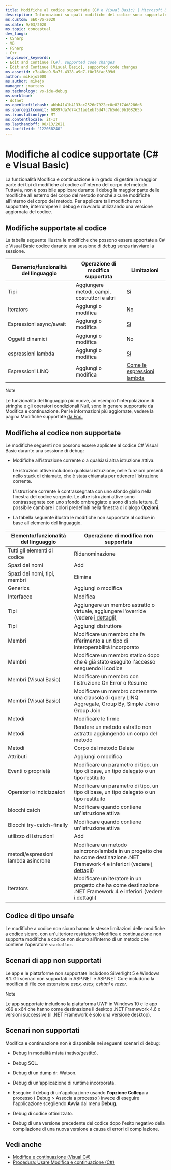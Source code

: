 ```yaml
---
title: Modifiche al codice supportate (C# e Visual Basic) | Microsoft Docs
description: Informazioni su quali modifiche del codice sono supportate quando si usa la funzionalità Modifica e continuazione durante il debug di un progetto C# o Visual Basic in Visual Studio.
ms.custom: SEO-VS-2020
ms.date: 9/03/2020
ms.topic: conceptual
dev_langs:
- CSharp
- VB
- FSharp
- C++
helpviewer_keywords:
- Edit and Continue [C#], supported code changes
- Edit and Continue [Visual Basic], supported code changes
ms.assetid: c7a48ea9-5a7f-4328-a9d7-f0e76fac399d
author: mikejo5000
ms.author: mikejo
manager: jmartens
ms.technology: vs-ide-debug
ms.workload:
- dotnet
ms.openlocfilehash: abbb4141b4133ac2526d7922ec0e82f74d8286d6
ms.sourcegitcommit: 68897da7d74c31ae1ebf5d47c7b5ddc9b108265b
ms.translationtype: MT
ms.contentlocale: it-IT
ms.lasthandoff: 08/13/2021
ms.locfileid: "122058240"
---
```

# <a name="supported-code-changes-c-and-visual-basic"></a>Modifiche al codice supportate (C# e Visual Basic)
La funzionalità Modifica e continuazione è in grado di gestire la maggior parte dei tipi di modifiche al codice all'interno del corpo del metodo. Tuttavia, non è possibile applicare durante il debug la maggior parte delle modifiche all'esterno del corpo del metodo nonché alcune modifiche all'interno del corpo del metodo. Per applicare tali modifiche non supportate, interrompere il debug e riavviarlo utilizzando una versione aggiornata del codice.

## <a name="supported-changes-to-code"></a>Modifiche supportate al codice

La tabella seguente illustra le modifiche che possono essere apportate a C# e Visual Basic codice durante una sessione di debug senza riavviare la sessione.

|Elemento/funzionalità del linguaggio|Operazione di modifica supportata|Limitazioni|
|-|-|-|
|Tipi|Aggiungere metodi, campi, costruttori e altri|[Sì](https://github.com/dotnet/roslyn/blob/master/docs/wiki/EnC-Supported-Edits.md)|
|Iterators|Aggiungi o modifica|No|
|Espressioni async/await|Aggiungi o modifica|[Sì](https://github.com/dotnet/roslyn/blob/master/docs/wiki/EnC-Supported-Edits.md)|
|Oggetti dinamici|Aggiungi o modifica|No|
|espressioni lambda|Aggiungi o modifica|[Sì](https://github.com/dotnet/roslyn/blob/master/docs/wiki/EnC-Supported-Edits.md)|
|Espressioni LINQ|Aggiungi o modifica|[Come le espressioni lambda](https://github.com/dotnet/roslyn/blob/master/docs/wiki/EnC-Supported-Edits.md)|

> [!NOTE]
> Le funzionalità del linguaggio più nuove, ad esempio l'interpolazione di stringhe e gli operatori condizionali Null, sono in genere supportate da Modifica e continuazione. Per le informazioni più aggiornate, vedere la pagina Modifiche supportate [da Enc.](https://github.com/dotnet/roslyn/blob/master/docs/wiki/EnC-Supported-Edits.md)

## <a name="unsupported-changes-to-code"></a>Modifiche al codice non supportate
 Le modifiche seguenti non possono essere applicate al codice C# Visual Basic durante una sessione di debug:

- Modifiche all'istruzione corrente o a qualsiasi altra istruzione attiva.

     Le istruzioni attive includono qualsiasi istruzione, nelle funzioni presenti nello stack di chiamate, che è stata chiamata per ottenere l'istruzione corrente.

     L'istruzione corrente è contrassegnata con uno sfondo giallo nella finestra del codice sorgente. Le altre istruzioni attive sono contrassegnate con uno sfondo ombreggiato e sono di sola lettura. È possibile cambiare i colori predefiniti nella finestra di dialogo **Opzioni**.

- La tabella seguente illustra le modifiche non supportate al codice in base all'elemento del linguaggio.

|Elemento/funzionalità del linguaggio|Operazione di modifica non supportata|
|-|-|
|Tutti gli elementi di codice|Ridenominazione|
|Spazi dei nomi|Add|
|Spazi dei nomi, tipi, membri|Elimina|
|Generics|Aggiungi o modifica|
|Interfacce|Modifica|
|Tipi|Aggiungere un membro astratto o virtuale, aggiungere l'override (vedere [i dettagli)](https://github.com/dotnet/roslyn/blob/master/docs/wiki/EnC-Supported-Edits.md)|
|Tipi|Aggiungi distruttore|
|Membri|Modificare un membro che fa riferimento a un tipo di interoperabilità incorporato|
|Membri|Modificare un membro statico dopo che è già stato eseguito l'accesso eseguendo il codice|
|Membri (Visual Basic)|Modificare un membro con l'istruzione On Error o Resume|
|Membri (Visual Basic)|Modificare un membro contenente una clausola di query LINQ Aggregate, Group By, Simple Join o Group Join|
|Metodi|Modificare le firme|
|Metodi|Rendere un metodo astratto non astratto aggiungendo un corpo del metodo|
|Metodi|Corpo del metodo Delete|
|Attributi|Aggiungi o modifica|
|Eventi o proprietà|Modificare un parametro di tipo, un tipo di base, un tipo delegato o un tipo restituito |
|Operatori o indicizzatori|Modificare un parametro di tipo, un tipo di base, un tipo delegato o un tipo restituito |
|blocchi catch|Modificare quando contiene un'istruzione attiva|
|Blocchi try-catch-finally|Modificare quando contiene un'istruzione attiva|
|utilizzo di istruzioni|Add|
|metodi/espressioni lambda asincrone|Modificare un metodo asincrono/lambda in un progetto che ha come destinazione .NET Framework 4 e inferiori (vedere [i dettagli](https://github.com/dotnet/roslyn/blob/master/docs/wiki/EnC-Supported-Edits.md))|
|Iterators|Modificare un iteratore in un progetto che ha come destinazione .NET Framework 4 e inferiori (vedere [i dettagli](https://github.com/dotnet/roslyn/blob/master/docs/wiki/EnC-Supported-Edits.md))|

## <a name="unsafe-code"></a>Codice di tipo unsafe
 Le modifiche a codice non sicuro hanno le stesse limitazioni delle modifiche a codice sicuro, con un'ulteriore restrizione: Modifica e continuazione non supporta modifiche a codice non sicuro all'interno di un metodo che contiene l'operatore `stackalloc`.

## <a name="unsupported-app-scenarios"></a>Scenari di app non supportati

Le app e le piattaforme non supportate includono Silverlight 5 e Windows 8.1. Gli scenari non supportati in ASP.NET e ASP.NET Core includono la modifica di file con estensione _aspx,_ _ascx,_ _cshtml_ e _razor._

> [!NOTE]
> Le app supportate includono la piattaforma UWP in Windows 10 e le app x86 e x64 che hanno come destinazione il desktop .NET Framework 4.6 o versioni successive (il .NET Framework è solo una versione desktop).

## <a name="unsupported-scenarios"></a>Scenari non supportati
 Modifica e continuazione non è disponibile nei seguenti scenari di debug:

- Debug in modalità mista (nativo/gestito).

- Debug SQL.

- Debug di un dump dr. Watson.

- Debug di un'applicazione di runtime incorporata.

- Eseguire il debug di un'applicazione usando **l'opzione Collega** a processo ( Debug > Associa a processo ) invece di eseguire l'applicazione scegliendo **Avvia** dal menu **Debug.**

- Debug di codice ottimizzato.

- Debug di una versione precedente del codice dopo l'esito negativo della compilazione di una nuova versione a causa di errori di compilazione.

## <a name="see-also"></a>Vedi anche
- [Modifica e continuazione (Visual C#)](../debugger/edit-and-continue-visual-csharp.md)
- [Procedura: Usare Modifica e continuazione (C#)](../debugger/how-to-use-edit-and-continue-csharp.md)
